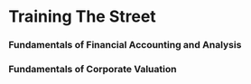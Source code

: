 # Training The Street

### Fundamentals of Financial Accounting and Analysis

### Fundamentals of Corporate Valuation